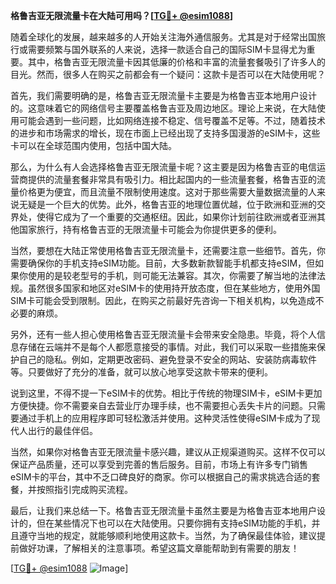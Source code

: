 **格鲁吉亚无限流量卡在大陆可用吗？[[TG💪+ @esim1088](https://t.me/s/esim1088)]**

随着全球化的发展，越来越多的人开始关注海外通信服务。尤其是对于经常出国旅行或需要频繁与国外联系的人来说，选择一款适合自己的国际SIM卡显得尤为重要。其中，格鲁吉亚无限流量卡因其低廉的价格和丰富的流量套餐吸引了许多人的目光。然而，很多人在购买之前都会有一个疑问：这款卡是否可以在大陆使用呢？

首先，我们需要明确的是，格鲁吉亚无限流量卡主要是为格鲁吉亚本地用户设计的。这意味着它的网络信号主要覆盖格鲁吉亚及周边地区。理论上来说，在大陆使用可能会遇到一些问题，比如网络连接不稳定、信号覆盖不足等。不过，随着技术的进步和市场需求的增长，现在市面上已经出现了支持多国漫游的eSIM卡，这些卡可以在全球范围内使用，包括中国大陆。

那么，为什么有人会选择格鲁吉亚无限流量卡呢？这主要是因为格鲁吉亚的电信运营商提供的流量套餐非常具有吸引力。相比起国内的一些流量套餐，格鲁吉亚的流量价格更为便宜，而且流量不限制使用速度。这对于那些需要大量数据流量的人来说无疑是一个巨大的优势。此外，格鲁吉亚的地理位置优越，位于欧洲和亚洲的交界处，使得它成为了一个重要的交通枢纽。因此，如果你计划前往欧洲或者亚洲其他国家旅行，持有格鲁吉亚的无限流量卡可能会为你提供更多的便利。

当然，要想在大陆正常使用格鲁吉亚无限流量卡，还需要注意一些细节。首先，你需要确保你的手机支持eSIM功能。目前，大多数新款智能手机都支持eSIM，但如果你使用的是较老型号的手机，则可能无法兼容。其次，你需要了解当地的法律法规。虽然很多国家和地区对eSIM卡的使用持开放态度，但在某些地方，使用外国SIM卡可能会受到限制。因此，在购买之前最好先咨询一下相关机构，以免造成不必要的麻烦。

另外，还有一些人担心使用格鲁吉亚无限流量卡会带来安全隐患。毕竟，将个人信息存储在云端并不是每个人都愿意接受的事情。对此，我们可以采取一些措施来保护自己的隐私。例如，定期更改密码、避免登录不安全的网站、安装防病毒软件等。只要做好了充分的准备，就可以放心地享受这款卡带来的便利。

说到这里，不得不提一下eSIM卡的优势。相比于传统的物理SIM卡，eSIM卡更加方便快捷。你不需要亲自去营业厅办理手续，也不需要担心丢失卡片的问题。只需要通过手机上的应用程序即可轻松激活并使用。这种灵活性使得eSIM卡成为了现代人出行的最佳伴侣。

当然，如果你对格鲁吉亚无限流量卡感兴趣，建议从正规渠道购买。这样不仅可以保证产品质量，还可以享受到完善的售后服务。目前，市场上有许多专门销售eSIM卡的平台，其中不乏口碑良好的商家。你可以根据自己的需求挑选合适的套餐，并按照指引完成购买流程。

最后，让我们来总结一下。格鲁吉亚无限流量卡虽然主要是为格鲁吉亚本地用户设计的，但在某些情况下也可以在大陆使用。只要你拥有支持eSIM功能的手机，并且遵守当地的规定，就能够顺利地使用这款卡。当然，为了确保最佳体验，建议提前做好功课，了解相关的注意事项。希望这篇文章能帮助到有需要的朋友！

[[TG💪+ @esim1088](https://t.me/s/esim1088) ![Image](https://i.postimg.cc/4NQfJmqS/Snipaste-2025-05-13-00-14-12.png)]